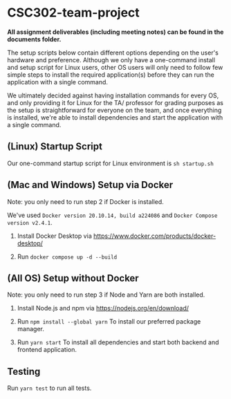 # CSC302-team-project

**All assignment deliverables (including meeting notes) can be found in the documents folder.**

The setup scripts below contain different options depending on the user's hardware and preference.
Although we only have a one-command install and setup script for Linux users, other OS users will only need to follow few simple steps to install the required application(s) before they can run the application with a single command.

We ultimately decided against having installation commands for every OS, and only providing it for Linux for the TA/ professor for grading purposes as the setup is straightforward for everyone on the team, and once everything is installed, we're able to install dependencies and start the application with a single command.

## (Linux) Startup Script 

Our one-command startup script for Linux environment is `sh startup.sh`

## (Mac and Windows) Setup via Docker

Note: you only need to run step 2 if Docker is installed.

We've used `Docker version 20.10.14, build a224086` and `Docker Compose version v2.4.1`.

1. Install Docker Desktop via https://www.docker.com/products/docker-desktop/

2. Run `docker compose up -d --build`

## (All OS) Setup without Docker

Note: you only need to run step 3 if Node and Yarn are both installed.

1. Install Node.js and npm via https://nodejs.org/en/download/

2. Run `npm install --global yarn`
To install our preferred package manager.

3. Run `yarn start`
To install all dependencies and start both backend and frontend application.


## Testing

Run `yarn test` to run all tests.
